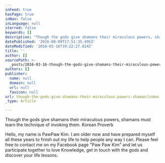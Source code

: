 ```yaml
---
inFeed: true
hasPage: true
inNav: false
inLanguage: null
starred: false
keywords: []
description: "Though the gods give shamans their miraculous powers, shamans must learn the technique of invoking them. \_Korean Proverb"
datePublished: '2016-08-09T17:51:35.495Z'
dateModified: '2016-03-16T19:22:27.024Z'
title: ''
author: []
sourcePath: >-
  _posts/2016-03-16-though-the-gods-give-shamans-their-miraculous-powers-shaman.md
authors: []
publisher:
  name: null
  domain: null
  url: null
  favicon: null
url: though-the-gods-give-shamans-their-miraculous-powers-shaman/index.html
_type: Article

---
```

Though the gods give shamans their miraculous powers, shamans must learn the technique of invoking them.  Korean Proverb

Hello, my name is PawPaw Kim. I am older now and have prepared myself all these years to finish out my life to help people any way I can. Please feel free to contact me on my Facebook page "Paw Paw Kim" and let us  participate together to love Knowledge, get in touch with the gods and discover your life lessons.